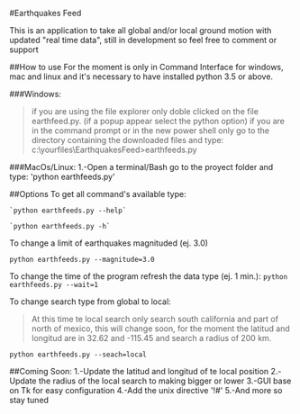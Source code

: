 #Earthquakes Feed

This is an application to take all global and/or local ground motion with updated "real time data", still in development so feel free to comment or support

##How to use
For the moment is only in Command Interface for windows, mac and linux and it's necessary to have installed python 3.5 or above.
 
###Windows:
> if you are using the file explorer only doble clicked on the file earthfeed.py. (if a popup appear select the python option)
> if you are in the command prompt or in the new power shell only go to the directory containing the downloaded files and type: c:\yourfiles\EarthquakesFeed\>earthfeeds.py
    
###MacOs/Linux:
    1.-Open a terminal/Bash go to the proyect folder and type:
    'python earthfeeds.py'
    
##Options
To get all command's available type:

    `python earthfeeds.py --help`
    
    `python earthfeeds.py -h`
    
To change a limit of earthquakes magnituded (ej. 3.0)

    python earthfeeds.py --magnitude=3.0
    
To change the time of the program refresh the data type (ej. 1 min.):
    `python earthfeeds.py --wait=1`
    
To change search type from global to local:
>At this time te local search only search south california and part of north of mexico, this will change soon, for the moment the latitud and longitud are in 32.62 and -115.45 and search a radius of 200 km.
    
    python earthfeeds.py --seach=local

##Coming Soon:
    1.-Update the latitud and longitud of te local position
    2.-Update the radius of the local search to making bigger or lower
    3.-GUI base on Tk for easy configuration
    4.-Add the unix directive '!#'
    5.-And more so stay tuned

    

    
